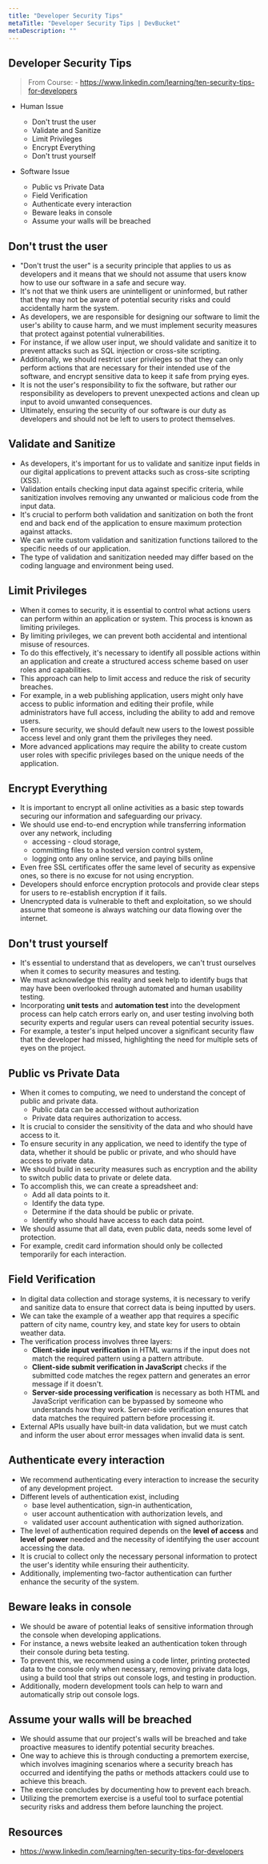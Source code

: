 ```yaml
---
title: "Developer Security Tips"
metaTitle: "Developer Security Tips | DevBucket"
metaDescription: ""
---
```


## Developer Security Tips
> From Course: - https://www.linkedin.com/learning/ten-security-tips-for-developers

- Human Issue
  - Don't trust the user 
  - Validate and Sanitize
  - Limit Privileges
  - Encrypt Everything
  - Don't trust yourself

- Software Issue
  - Public vs Private Data
  - Field Verification
  - Authenticate every interaction
  - Beware leaks in console
  - Assume your walls will be breached

## Don't trust the user 

- "Don't trust the user" is a security principle that applies to us as developers and it means that we should not assume that users know how to use our software in a safe and secure way. 
- It's not that we think users are unintelligent or uninformed, but rather that they may not be aware of potential security risks and could accidentally harm the system. 
- As developers, we are responsible for designing our software to limit the user's ability to cause harm, and we must implement security measures that protect against potential vulnerabilities. 
- For instance, if we allow user input, we should validate and sanitize it to prevent attacks such as SQL injection or cross-site scripting. 
- Additionally, we should restrict user privileges so that they can only perform actions that are necessary for their intended use of the software, and encrypt sensitive data to keep it safe from prying eyes.
- It is not the user's responsibility to fix the software, but rather our responsibility as developers to prevent unexpected actions and clean up input to avoid unwanted consequences.
- Ultimately, ensuring the security of our software is our duty as developers and should not be left to users to protect themselves.

## Validate and Sanitize

- As developers, it's important for us to validate and sanitize input fields in our digital applications to prevent attacks such as cross-site scripting (XSS).
- Validation entails checking input data against specific criteria, while sanitization involves removing any unwanted or malicious code from the input data.
- It's crucial to perform both validation and sanitization on both the front end and back end of the application to ensure maximum protection against attacks.
- We can write custom validation and sanitization functions tailored to the specific needs of our application.
- The type of validation and sanitization needed may differ based on the coding language and environment being used.

## Limit Privileges

- When it comes to security, it is essential to control what actions users can perform within an application or system. This process is known as limiting privileges.
- By limiting privileges, we can prevent both accidental and intentional misuse of resources.
- To do this effectively, it's necessary to identify all possible actions within an application and create a structured access scheme based on user roles and capabilities.
- This approach can help to limit access and reduce the risk of security breaches.
- For example, in a web publishing application, users might only have access to public information and editing their profile, while administrators have full access, including the ability to add and remove users.
- To ensure security, we should default new users to the lowest possible access level and only grant them the privileges they need.
- More advanced applications may require the ability to create custom user roles with specific privileges based on the unique needs of the application.

## Encrypt Everything

- It is important to encrypt all online activities as a basic step towards securing our information and safeguarding our privacy.
- We should use end-to-end encryption while transferring information over any network, including 
  - accessing - cloud storage, 
  - committing files to a hosted version control system, 
  - logging onto any online service, and paying bills online
- Even free SSL certificates offer the same level of security as expensive ones, so there is no excuse for not using encryption.
- Developers should enforce encryption protocols and provide clear steps for users to re-establish encryption if it fails.
- Unencrypted data is vulnerable to theft and exploitation, so we should assume that someone is always watching our data flowing over the internet.

## Don't trust yourself

- It's essential to understand that as developers, we can't trust ourselves when it comes to security measures and testing.
- We must acknowledge this reality and seek help to identify bugs that may have been overlooked through automated and human usability testing.
- Incorporating **unit tests** and **automation test** into the development process can help catch errors early on, and user testing involving both security experts and regular users can reveal potential security issues.
- For example, a tester's input helped uncover a significant security flaw that the developer had missed, highlighting the need for multiple sets of eyes on the project.

## Public vs Private Data

- When it comes to computing, we need to understand the concept of public and private data. 
  - Public data can be accessed without authorization 
  - Private data requires authorization to access.
- It is crucial to consider the sensitivity of the data and who should have access to it.
- To ensure security in any application, we need to identify the type of data, whether it should be public or private, and who should have access to private data. 
- We should build in security measures such as encryption and the ability to switch public data to private or delete data.
- To accomplish this, we can create a spreadsheet and:
  - Add all data points to it.
  - Identify the data type.
  - Determine if the data should be public or private.
  - Identify who should have access to each data point.
- We should assume that all data, even public data, needs some level of protection.
- For example, credit card information should only be collected temporarily for each interaction.
## Field Verification

- In digital data collection and storage systems, it is necessary to verify and sanitize data to ensure that correct data is being inputted by users. 
- We can take the example of a weather app that requires a specific pattern of city name, country key, and state key for users to obtain weather data. 
- The verification process involves three layers:
  - **Client-side input verification** in HTML warns if the input does not match the required pattern using a pattern attribute.
  - **Client-side submit verification in JavaScript** checks if the submitted code matches the regex pattern and generates an error message if it doesn't.
  - **Server-side processing verification** is necessary as both HTML and JavaScript verification can be bypassed by someone who understands how they work. Server-side verification ensures that data matches the required pattern before processing it. 
- External APIs usually have built-in data validation, but we must catch and inform the user about error messages when invalid data is sent.

## Authenticate every interaction

- We recommend authenticating every interaction to increase the security of any development project.
- Different levels of authentication exist, including 
  - base level authentication, sign-in authentication, 
  - user account authentication with authorization levels, and 
  - validated user account authentication with signed authorization. 
- The level of authentication required depends on the **level of access** and **level of power** needed and the necessity of identifying the user account accessing the data. 
- It is crucial to collect only the necessary personal information to protect the user's identity while ensuring their authenticity. 
- Additionally, implementing two-factor authentication can further enhance the security of the system.

## Beware leaks in console

- We should be aware of potential leaks of sensitive information through the console when developing applications. 
- For instance, a news website leaked an authentication token through their console during beta testing. 
- To prevent this, we recommend using a code linter, printing protected data to the console only when necessary, removing private data logs, using a build tool that strips out console logs, and testing in production. 
- Additionally, modern development tools can help to warn and automatically strip out console logs.

## Assume your walls will be breached

- We should assume that our project's walls will be breached and take proactive measures to identify potential security breaches. 
- One way to achieve this is through conducting a premortem exercise, which involves imagining scenarios where a security breach has occurred and identifying the paths or methods attackers could use to achieve this breach. 
- The exercise concludes by documenting how to prevent each breach. 
- Utilizing the premortem exercise is a useful tool to surface potential security risks and address them before launching the project.

## Resources
- https://www.linkedin.com/learning/ten-security-tips-for-developers
